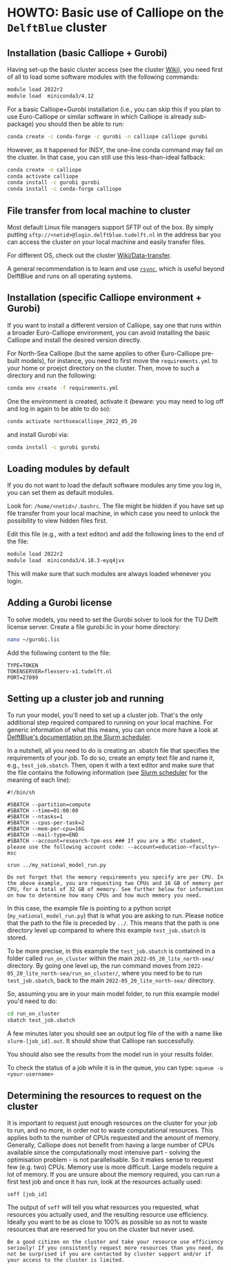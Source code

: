 # HOWTO: Basic use of Calliope on the `DelftBlue` cluster

## Installation (basic Calliope + Gurobi)

Having set-up the basic cluster access (see the cluster [Wiki](https://gitlab.tudelft.nl/dhpc/docs/-/wikis/home)), you need first of all to load some software modules with the following commands:

```bash
module load 2022r2
module load  miniconda3/4.12
```

For a basic Calliope+Gurobi installation (i.e., you can skip this if you plan to use Euro-Calliope or similar software in which Calliope is already sub-package) you should then be able to run:

```bash
conda create -c conda-forge -c gurobi -n calliope calliope gurobi
```
However, as it happened for INSY, the one-line conda command may fail on the cluster. In that case, you can still use this less-than-ideal fallback:

```bash
conda create -n calliope
conda activate calliope
conda install -c gurobi gurobi
conda install -c conda-forge calliope
```

## File transfer from local machine to cluster

Most default Linux file managers support SFTP out of the box. By simply putting `sftp://<netid>@login.delftblue.tudelft.nl` in the address bar you can access the cluster on your local machine and easily transfer files.

For different OS, check out the cluster [Wiki/Data-transfer](https://gitlab.tudelft.nl/dhpc/docs/-/wikis/Data-transfer-to-DelftBlue).

A general recommendation is to learn and use [`rsync`](https://gitlab.tudelft.nl/dhpc/docs/-/wikis/Data-transfer-to-DelftBlue#rsync), which is useful beyond DelftBlue and runs on all operating systems.

## Installation (specific Calliope environment + Gurobi)

If you want to install a different version of Calliope, say one that runs within a broader Euro-Calliope environment, you can avoid installing the basic Calliope and install the desired version directly.

For North-Sea Calliope (but the same applies to other Euro-Calliope pre-built models), for instance, you need to first move the `requirements.yml` to your home or proejct directory on the cluster. Then, move to such a directory and run the following:

```bash
conda env create -f requirements.yml
```

One the environment is created, activate it (beware: you may need to log off and log in again to be able to do so):

```bash
conda activate northseacalliope_2022_05_20
```

and install Gurobi via:

```bash
conda install -c gurobi gurobi
```

## Loading modules by default

If you do not want to load the default software modules any time you log in, you can set them as default modules.

Look for: `/home/<netid>/.bashrc`. The file might be hidden if you have set up file transfer from your local machine, in which case you need to unlock the possibility to view hidden files first.

Edit this file (e.g., with a text editor) and add the following lines to the end of the file:

```bash
module load 2022r2
module load  miniconda3/4.10.3-eyq4jvx
```

This will make sure that such modules are always loaded whenever you login.

## Adding a Gurobi license

To solve models, you need to set the Gurobi solver to look for the TU Delft license server. Create a file gurobi.lic in your home directory:

```bash
nano ~/gurobi.lic
```

Add the following content to the file:

```
TYPE=TOKEN
TOKENSERVER=flexserv-x1.tudelft.nl
PORT=27099
```

## Setting up a cluster job and running

To run your model, you'll need to set up a cluster job. That's the only additional step required compared to running on your local machine. For generic information of what this means, you can once more have a look at [DelftBlue's documentation on the Slurm scheduler](https://gitlab.tudelft.nl/dhpc/docs/-/wikis/Slurm-scheduler).

In a nutshell, all you need to do is creating an .sbatch file that specifies the requirements of your job.
To do so, create an empty text file and name it, e.g., `test_job.sbatch`. Then, open it with a text editor and make sure that the file contains the following information (see [Slurm scheduler](https://gitlab.tudelft.nl/dhpc/docs/-/wikis/Slurm-scheduler) for the meaning of each line):

```
#!/bin/sh

#SBATCH --partition=compute
#SBATCH --time=01:00:00
#SBATCH --ntasks=1
#SBATCH --cpus-per-task=2
#SBATCH --mem-per-cpu=16G
#SBATCH --mail-type=END
#SBATCH --account=research-tpm-ess ### If you are a MSc student, please use the following account code: --account=education-<faculty>-msc

srun ../my_national_model_run.py
```

```{important}
Do not forget that the memory requirements you specify are per CPU. In the above example, you are requesting two CPUs and 16 GB of memory per CPU, for a total of 32 GB of memory. See further below for information on how to determine how many CPUs and how much memory you need.
```

In this case, the example file is pointing to a python script (`my_national_model_run.py`) that is what you are asking to run. Please notice that the path to the file is preceded by `../`. This means that the path is one directory level up compared to where this example `test_job.sbatch` is stored.

To be more precise, in this example the `test_job.sbatch` is contained in a folder called `run_on_cluster` within the main `2022-05_20_lite_north-sea/` directory. By going one level up, the run command moves from `2022-05_20_lite_north-sea/run_on_cluster/`, where you need to be to run `test_job.sbatch`, back to the main `2022-05_20_lite_north-sea/` directory.

So, assuming you are in your main model folder, to run this example model you'd need to do:

```bash
cd run_on_cluster
sbatch test_job.sbatch
```

A few minutes later you should see an output log file of the with a name like `slurm-[job_id].out`. It should show that Calliope ran successfully.

You should also see the results from the model run in your results folder.

To check the status of a job while it is in the queue, you can type: `squeue -u <your-username>`


## Determining the resources to request on the cluster

It is important to request just enough resources on the cluster for your job to run, and no more, in order not to waste computational resources. This applies both to the number of CPUs requested and the amount of memory. Generally, Calliope does not benefit from having a large number of CPUs available since the computationally most intensive part - solving the optimisation problem - is not parallelisable. So it makes sense to request few (e.g. two) CPUs. Memory use is more difficult. Large models require a lot of memory. If you are unsure about the memory required, you can run a first test job and once it has run, look at the resources actually used:

`seff [job_id]`

The output of `seff` will tell you what resources you requested, what resources you actually used, and the resulting resource use efficiency. Ideally you want to be as close to 100% as possible so as not to waste resources that are reserved for you on the cluster but never used.

```{important}
Be a good citizen on the cluster and take your resource use efficiency seriouly! If you consistently request more resources than you need, do not be surprised if you are contacted by cluster support and/or if your access to the cluster is limited.
```
